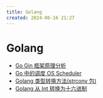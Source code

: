 ```yaml
---
title: Golang
created: 2024-06-16 21:27
---
```


<!-- markdownlint-disable MD025 -->

# Golang

- [Go Gin 框架原理分析](gin.md)
- [Go 中的调度 OS Scheduler](go-os-scheduler.md)
- [Golang 类型转换方法(strconv 包)](./golang-strconv.md)
- [Golang 从 Int 转换为十六进制](./int_to_hex.md)
